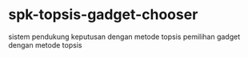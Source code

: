 # spk-topsis-gadget-chooser

sistem pendukung keputusan dengan metode topsis
pemilihan gadget dengan metode topsis
